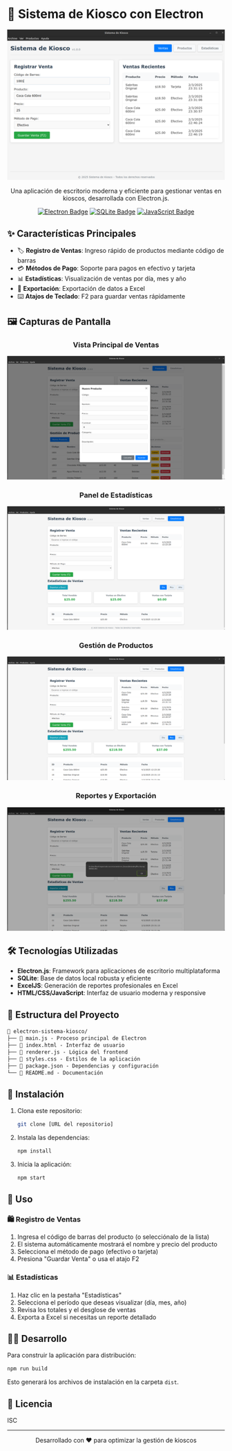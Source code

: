 # 🏪 Sistema de Kiosco con Electron

<div align="center">

![Sistema de Kiosco](public/main-dashboard.png)

Una aplicación de escritorio moderna y eficiente para gestionar ventas en kioscos, desarrollada con Electron.js.

[![Electron Badge](https://img.shields.io/badge/Electron-47848F?style=for-the-badge&logo=electron&logoColor=white)]()
[![SQLite Badge](https://img.shields.io/badge/SQLite-003B57?style=for-the-badge&logo=sqlite&logoColor=white)]()
[![JavaScript Badge](https://img.shields.io/badge/JavaScript-F7DF1E?style=for-the-badge&logo=javascript&logoColor=black)]()

</div>

## ✨ Características Principales

- 🏷️ **Registro de Ventas**: Ingreso rápido de productos mediante código de barras
- 💳 **Métodos de Pago**: Soporte para pagos en efectivo y tarjeta
- 📊 **Estadísticas**: Visualización de ventas por día, mes y año
- 📑 **Exportación**: Exportación de datos a Excel
- ⌨️ **Atajos de Teclado**: F2 para guardar ventas rápidamente

## 🖼️ Capturas de Pantalla

<div align="center">

### Vista Principal de Ventas
![Vista Principal](public/sales-view.png)

### Panel de Estadísticas
![Estadísticas](public/statistics-panel.png)

### Gestión de Productos
![Productos](public/product-management.png)

### Reportes y Exportación
![Reportes](public/reports-export.png)

</div>

## 🛠️ Tecnologías Utilizadas

- **Electron.js**: Framework para aplicaciones de escritorio multiplataforma
- **SQLite**: Base de datos local robusta y eficiente
- **ExcelJS**: Generación de reportes profesionales en Excel
- **HTML/CSS/JavaScript**: Interfaz de usuario moderna y responsive

## 📁 Estructura del Proyecto

```
📂 electron-sistema-kiosco/
├── 📄 main.js - Proceso principal de Electron
├── 📄 index.html - Interfaz de usuario
├── 📄 renderer.js - Lógica del frontend
├── 📄 styles.css - Estilos de la aplicación
├── 📄 package.json - Dependencias y configuración
└── 📄 README.md - Documentación
```

## 🚀 Instalación

1. Clona este repositorio:
   ```bash
   git clone [URL del repositorio]
   ```

2. Instala las dependencias:
   ```bash
   npm install
   ```

3. Inicia la aplicación:
   ```bash
   npm start
   ```

## 📖 Uso

### 🛍️ Registro de Ventas

1. Ingresa el código de barras del producto (o selecciónalo de la lista)
2. El sistema automáticamente mostrará el nombre y precio del producto
3. Selecciona el método de pago (efectivo o tarjeta)
4. Presiona "Guardar Venta" o usa el atajo F2

### 📊 Estadísticas

1. Haz clic en la pestaña "Estadísticas"
2. Selecciona el período que deseas visualizar (día, mes, año)
3. Revisa los totales y el desglose de ventas
4. Exporta a Excel si necesitas un reporte detallado

## 👨‍💻 Desarrollo

Para construir la aplicación para distribución:

```bash
npm run build
```

Esto generará los archivos de instalación en la carpeta `dist`.

## 📄 Licencia

ISC

---

<div align="center">
Desarrollado con ❤️ para optimizar la gestión de kioscos
</div>


